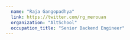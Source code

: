 ```yaml
---
  name: "Raja Gangopadhya"
  link: https://twitter.com/rg_merouan
  organization: "AltSchool"
  occupation_title: "Senior Backend Engineer"
---
```


